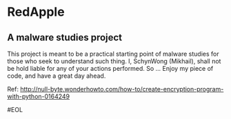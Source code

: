 # RedApple
A malware studies project
--------------------------

This project is meant to be a practical starting point of malware studies for those who seek to understand such thing.
I, SchynWong (Mikhail), shall not be hold liable for any of your actions performed.
So ...
Enjoy my piece of code, and have a great day ahead.

Ref: http://null-byte.wonderhowto.com/how-to/create-encryption-program-with-python-0164249

#EOL
